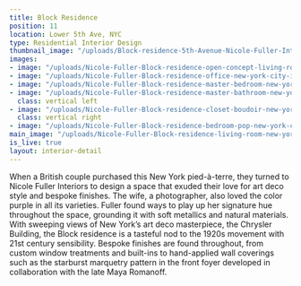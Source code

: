 ```yaml
---
title: Block Residence
position: 11
location: Lower 5th Ave, NYC
type: Residential Interior Design
thumbnail_image: "/uploads/Block-residence-5th-Avenue-Nicole-Fuller-Interiors.jpg"
images:
- image: "/uploads/Nicole-Fuller-Block-residence-open-concept-living-room-new-york-city-interior-design--modern-penthouse-apartment.jpg"
- image: "/uploads/Nicole-Fuller-Block-residence-office-new-york-city-interior-design-modern-penthouse-apartment.jpg"
- image: "/uploads/Nicole-Fuller-Block-residence-master-bedroom-new-york-city-interior-design-purple-white-modern-penthouse-apartment-f922a7.jpg"
- image: "/uploads/Nicole-Fuller-Block-residence-master-bathroom-new-york-city-interior-design-modern-penthouse-apartment.jpg"
  class: vertical left
- image: "/uploads/Nicole-Fuller-Block-residence-closet-boudoir-new-york-city-interior-design-pink-white-modern-penthouse-apartment.jpg"
  class: vertical right
- image: "/uploads/Nicole-Fuller-Block-residence-bedroom-pop-new-york-city-interior-design-purple-white-modern-penthouse-apartment.jpg"
main_image: "/uploads/Nicole-Fuller-Block-residence-living-room-new-york-city-interior-design-purple-white-modern-penthouse-apartment.jpg"
is_live: true
layout: interior-detail
---
```


When a British couple purchased this New York pied-à-terre, they turned to Nicole Fuller Interiors to design a space that exuded their love for art deco style and bespoke finishes. The wife, a photographer, also loved the color purple in all its varieties. Fuller found ways to play up her signature hue throughout the space, grounding it with soft metallics and natural materials. With sweeping views of New York’s art deco masterpiece, the Chrysler Building, the Block residence is a tasteful nod to the 1920s movement with 21st century sensibility. Bespoke finishes are found throughout, from custom window treatments and built-ins to hand-applied wall coverings such as the starburst marquetry pattern in the front foyer developed in collaboration with the late Maya Romanoff.
